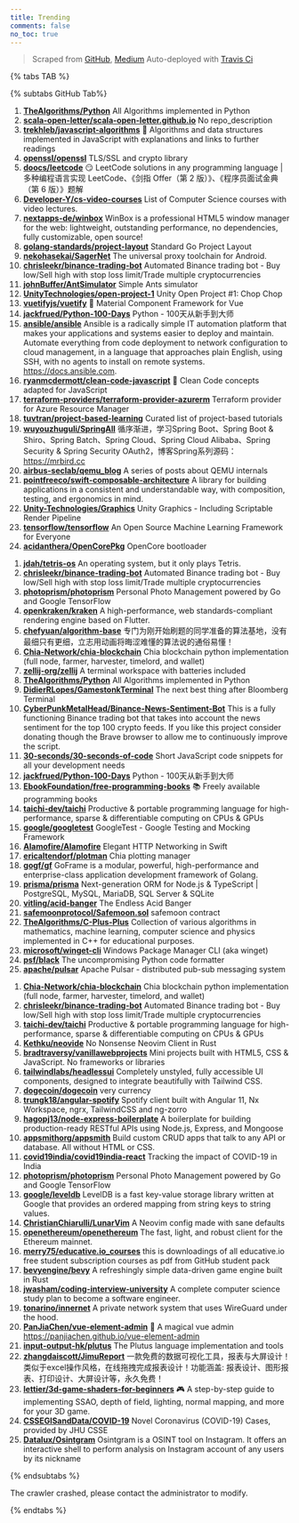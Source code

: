 ```yaml
---
title: Trending
comments: false
no_toc: true
---
```


> Scraped from [GitHub](https://github.com/trending), [Medium](https://medium.com/topic/popular)
Auto-deployed with [Travis Ci](https://travis-ci.org/)

{% tabs TAB %}
<!-- tab GitHub -->
{% subtabs GitHub Tab%}
<!-- tab Daily -->
1. [**TheAlgorithms/Python**](https://github.com/TheAlgorithms/Python)
All Algorithms implemented in Python
2. [**scala-open-letter/scala-open-letter.github.io**](https://github.com/scala-open-letter/scala-open-letter.github.io)
No repo_description
3. [**trekhleb/javascript-algorithms**](https://github.com/trekhleb/javascript-algorithms)
📝 Algorithms and data structures implemented in JavaScript with explanations and links to further readings
4. [**openssl/openssl**](https://github.com/openssl/openssl)
TLS/SSL and crypto library
5. [**doocs/leetcode**](https://github.com/doocs/leetcode)
😏 LeetCode solutions in any programming language | 多种编程语言实现 LeetCode、《剑指 Offer（第 2 版）》、《程序员面试金典（第 6 版）》题解
6. [**Developer-Y/cs-video-courses**](https://github.com/Developer-Y/cs-video-courses)
List of Computer Science courses with video lectures.
7. [**nextapps-de/winbox**](https://github.com/nextapps-de/winbox)
WinBox is a professional HTML5 window manager for the web: lightweight, outstanding performance, no dependencies, fully customizable, open source!
8. [**golang-standards/project-layout**](https://github.com/golang-standards/project-layout)
Standard Go Project Layout
9. [**nekohasekai/SagerNet**](https://github.com/nekohasekai/SagerNet)
The universal proxy toolchain for Android.
10. [**chrisleekr/binance-trading-bot**](https://github.com/chrisleekr/binance-trading-bot)
Automated Binance trading bot - Buy low/Sell high with stop loss limit/Trade multiple cryptocurrencies
11. [**johnBuffer/AntSimulator**](https://github.com/johnBuffer/AntSimulator)
Simple Ants simulator
12. [**UnityTechnologies/open-project-1**](https://github.com/UnityTechnologies/open-project-1)
Unity Open Project #1: Chop Chop
13. [**vuetifyjs/vuetify**](https://github.com/vuetifyjs/vuetify)
🐉 Material Component Framework for Vue
14. [**jackfrued/Python-100-Days**](https://github.com/jackfrued/Python-100-Days)
Python - 100天从新手到大师
15. [**ansible/ansible**](https://github.com/ansible/ansible)
Ansible is a radically simple IT automation platform that makes your applications and systems easier to deploy and maintain. Automate everything from code deployment to network configuration to cloud management, in a language that approaches plain English, using SSH, with no agents to install on remote systems. https://docs.ansible.com.
16. [**ryanmcdermott/clean-code-javascript**](https://github.com/ryanmcdermott/clean-code-javascript)
🛁 Clean Code concepts adapted for JavaScript
17. [**terraform-providers/terraform-provider-azurerm**](https://github.com/terraform-providers/terraform-provider-azurerm)
Terraform provider for Azure Resource Manager
18. [**tuvtran/project-based-learning**](https://github.com/tuvtran/project-based-learning)
Curated list of project-based tutorials
19. [**wuyouzhuguli/SpringAll**](https://github.com/wuyouzhuguli/SpringAll)
循序渐进，学习Spring Boot、Spring Boot & Shiro、Spring Batch、Spring Cloud、Spring Cloud Alibaba、Spring Security & Spring Security OAuth2，博客Spring系列源码：https://mrbird.cc
20. [**airbus-seclab/qemu_blog**](https://github.com/airbus-seclab/qemu_blog)
A series of posts about QEMU internals
21. [**pointfreeco/swift-composable-architecture**](https://github.com/pointfreeco/swift-composable-architecture)
A library for building applications in a consistent and understandable way, with composition, testing, and ergonomics in mind.
22. [**Unity-Technologies/Graphics**](https://github.com/Unity-Technologies/Graphics)
Unity Graphics - Including Scriptable Render Pipeline
23. [**tensorflow/tensorflow**](https://github.com/tensorflow/tensorflow)
An Open Source Machine Learning Framework for Everyone
24. [**acidanthera/OpenCorePkg**](https://github.com/acidanthera/OpenCorePkg)
OpenCore bootloader
<!-- endtab -->
<!-- tab Weekly -->
1. [**jdah/tetris-os**](https://github.com/jdah/tetris-os)
An operating system, but it only plays Tetris.
2. [**chrisleekr/binance-trading-bot**](https://github.com/chrisleekr/binance-trading-bot)
Automated Binance trading bot - Buy low/Sell high with stop loss limit/Trade multiple cryptocurrencies
3. [**photoprism/photoprism**](https://github.com/photoprism/photoprism)
Personal Photo Management powered by Go and Google TensorFlow
4. [**openkraken/kraken**](https://github.com/openkraken/kraken)
A high-performance, web standards-compliant rendering engine based on Flutter.
5. [**chefyuan/algorithm-base**](https://github.com/chefyuan/algorithm-base)
专门为刚开始刷题的同学准备的算法基地，没有最细只有更细，立志用动画将晦涩难懂的算法说的通俗易懂！
6. [**Chia-Network/chia-blockchain**](https://github.com/Chia-Network/chia-blockchain)
Chia blockchain python implementation (full node, farmer, harvester, timelord, and wallet)
7. [**zellij-org/zellij**](https://github.com/zellij-org/zellij)
A terminal workspace with batteries included
8. [**TheAlgorithms/Python**](https://github.com/TheAlgorithms/Python)
All Algorithms implemented in Python
9. [**DidierRLopes/GamestonkTerminal**](https://github.com/DidierRLopes/GamestonkTerminal)
The next best thing after Bloomberg Terminal
10. [**CyberPunkMetalHead/Binance-News-Sentiment-Bot**](https://github.com/CyberPunkMetalHead/Binance-News-Sentiment-Bot)
This is a fully functioning Binance trading bot that takes into account the news sentiment for the top 100 crypto feeds. If you like this project consider donating though the Brave browser to allow me to continuously improve the script.
11. [**30-seconds/30-seconds-of-code**](https://github.com/30-seconds/30-seconds-of-code)
Short JavaScript code snippets for all your development needs
12. [**jackfrued/Python-100-Days**](https://github.com/jackfrued/Python-100-Days)
Python - 100天从新手到大师
13. [**EbookFoundation/free-programming-books**](https://github.com/EbookFoundation/free-programming-books)
📚 Freely available programming books
14. [**taichi-dev/taichi**](https://github.com/taichi-dev/taichi)
Productive & portable programming language for high-performance, sparse & differentiable computing on CPUs & GPUs
15. [**google/googletest**](https://github.com/google/googletest)
GoogleTest - Google Testing and Mocking Framework
16. [**Alamofire/Alamofire**](https://github.com/Alamofire/Alamofire)
Elegant HTTP Networking in Swift
17. [**ericaltendorf/plotman**](https://github.com/ericaltendorf/plotman)
Chia plotting manager
18. [**gogf/gf**](https://github.com/gogf/gf)
GoFrame is a modular, powerful, high-performance and enterprise-class application development framework of Golang.
19. [**prisma/prisma**](https://github.com/prisma/prisma)
Next-generation ORM for Node.js & TypeScript | PostgreSQL, MySQL, MariaDB, SQL Server & SQLite
20. [**vitling/acid-banger**](https://github.com/vitling/acid-banger)
The Endless Acid Banger
21. [**safemoonprotocol/Safemoon.sol**](https://github.com/safemoonprotocol/Safemoon.sol)
safemoon contract
22. [**TheAlgorithms/C-Plus-Plus**](https://github.com/TheAlgorithms/C-Plus-Plus)
Collection of various algorithms in mathematics, machine learning, computer science and physics implemented in C++ for educational purposes.
23. [**microsoft/winget-cli**](https://github.com/microsoft/winget-cli)
Windows Package Manager CLI (aka winget)
24. [**psf/black**](https://github.com/psf/black)
The uncompromising Python code formatter
25. [**apache/pulsar**](https://github.com/apache/pulsar)
Apache Pulsar - distributed pub-sub messaging system
<!-- endtab -->
<!-- tab Monthly -->
1. [**Chia-Network/chia-blockchain**](https://github.com/Chia-Network/chia-blockchain)
Chia blockchain python implementation (full node, farmer, harvester, timelord, and wallet)
2. [**chrisleekr/binance-trading-bot**](https://github.com/chrisleekr/binance-trading-bot)
Automated Binance trading bot - Buy low/Sell high with stop loss limit/Trade multiple cryptocurrencies
3. [**taichi-dev/taichi**](https://github.com/taichi-dev/taichi)
Productive & portable programming language for high-performance, sparse & differentiable computing on CPUs & GPUs
4. [**Kethku/neovide**](https://github.com/Kethku/neovide)
No Nonsense Neovim Client in Rust
5. [**bradtraversy/vanillawebprojects**](https://github.com/bradtraversy/vanillawebprojects)
Mini projects built with HTML5, CSS & JavaScript. No frameworks or libraries
6. [**tailwindlabs/headlessui**](https://github.com/tailwindlabs/headlessui)
Completely unstyled, fully accessible UI components, designed to integrate beautifully with Tailwind CSS.
7. [**dogecoin/dogecoin**](https://github.com/dogecoin/dogecoin)
very currency
8. [**trungk18/angular-spotify**](https://github.com/trungk18/angular-spotify)
Spotify client built with Angular 11, Nx Workspace, ngrx, TailwindCSS and ng-zorro
9. [**hagopj13/node-express-boilerplate**](https://github.com/hagopj13/node-express-boilerplate)
A boilerplate for building production-ready RESTful APIs using Node.js, Express, and Mongoose
10. [**appsmithorg/appsmith**](https://github.com/appsmithorg/appsmith)
Build custom CRUD apps that talk to any API or database. All without HTML or CSS.
11. [**covid19india/covid19india-react**](https://github.com/covid19india/covid19india-react)
Tracking the impact of COVID-19 in India
12. [**photoprism/photoprism**](https://github.com/photoprism/photoprism)
Personal Photo Management powered by Go and Google TensorFlow
13. [**google/leveldb**](https://github.com/google/leveldb)
LevelDB is a fast key-value storage library written at Google that provides an ordered mapping from string keys to string values.
14. [**ChristianChiarulli/LunarVim**](https://github.com/ChristianChiarulli/LunarVim)
A Neovim config made with sane defaults
15. [**openethereum/openethereum**](https://github.com/openethereum/openethereum)
The fast, light, and robust client for the Ethereum mainnet.
16. [**merry75/educative.io_courses**](https://github.com/merry75/educative.io_courses)
this is downloadings of all educative.io free student subscription courses as pdf from GitHub student pack
17. [**bevyengine/bevy**](https://github.com/bevyengine/bevy)
A refreshingly simple data-driven game engine built in Rust
18. [**jwasham/coding-interview-university**](https://github.com/jwasham/coding-interview-university)
A complete computer science study plan to become a software engineer.
19. [**tonarino/innernet**](https://github.com/tonarino/innernet)
A private network system that uses WireGuard under the hood.
20. [**PanJiaChen/vue-element-admin**](https://github.com/PanJiaChen/vue-element-admin)
🎉 A magical vue admin https://panjiachen.github.io/vue-element-admin
21. [**input-output-hk/plutus**](https://github.com/input-output-hk/plutus)
The Plutus language implementation and tools
22. [**zhangdaiscott/JimuReport**](https://github.com/zhangdaiscott/JimuReport)
一款免费的数据可视化工具，报表与大屏设计！类似于excel操作风格，在线拖拽完成报表设计！功能涵盖: 报表设计、图形报表、打印设计、大屏设计等，永久免费！
23. [**lettier/3d-game-shaders-for-beginners**](https://github.com/lettier/3d-game-shaders-for-beginners)
🎮 A step-by-step guide to implementing SSAO, depth of field, lighting, normal mapping, and more for your 3D game.
24. [**CSSEGISandData/COVID-19**](https://github.com/CSSEGISandData/COVID-19)
Novel Coronavirus (COVID-19) Cases, provided by JHU CSSE
25. [**Datalux/Osintgram**](https://github.com/Datalux/Osintgram)
Osintgram is a OSINT tool on Instagram. It offers an interactive shell to perform analysis on Instagram account of any users by its nickname
<!-- endtab -->
{% endsubtabs %}
<!-- endtab -->
<!-- tab Medium -->
The crawler crashed, please contact the administrator to modify.
<!-- endtab -->
{% endtabs %}
